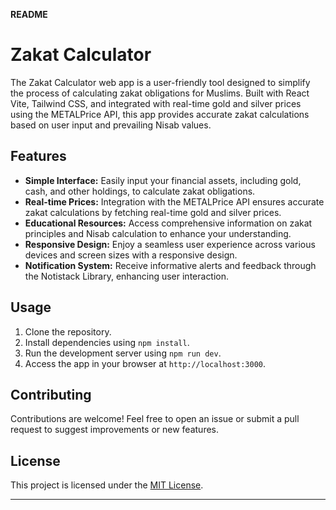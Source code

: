 **README**

# Zakat Calculator

The Zakat Calculator web app is a user-friendly tool designed to simplify the process of calculating zakat obligations for Muslims. Built with React Vite, Tailwind CSS, and integrated with real-time gold and silver prices using the METALPrice API, this app provides accurate zakat calculations based on user input and prevailing Nisab values.

## Features

- **Simple Interface:** Easily input your financial assets, including gold, cash, and other holdings, to calculate zakat obligations.
- **Real-time Prices:** Integration with the METALPrice API ensures accurate zakat calculations by fetching real-time gold and silver prices.
- **Educational Resources:** Access comprehensive information on zakat principles and Nisab calculation to enhance your understanding.
- **Responsive Design:** Enjoy a seamless user experience across various devices and screen sizes with a responsive design.
- **Notification System:** Receive informative alerts and feedback through the Notistack Library, enhancing user interaction.

## Usage

1. Clone the repository.
2. Install dependencies using `npm install`.
3. Run the development server using `npm run dev`.
4. Access the app in your browser at `http://localhost:3000`.

## Contributing

Contributions are welcome! Feel free to open an issue or submit a pull request to suggest improvements or new features.

## License

This project is licensed under the [MIT License](LICENSE).

---
